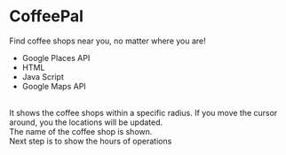 # CoffeePal
Find coffee shops near you, no matter where you are!
- Google Places API
- HTML
- Java Script
- Google Maps API

<br>
It shows the coffee shops within a specific radius.
If you move the cursor around, you the locations will be updated.
<br>
The name of the coffee shop is shown. 
<br>
Next step is to show the hours of operations
